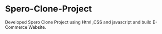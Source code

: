 # Spero-Clone-Project
Developed Spero Clone Project using Html ,CSS and javascript and build E-Commerce Website.
